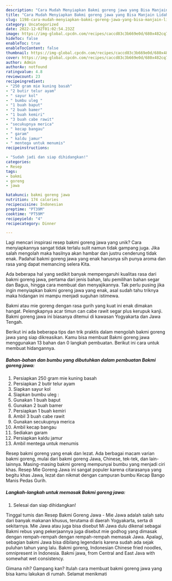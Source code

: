 ```yaml
---
description: "Cara Mudah Menyiapkan Bakmi goreng jawa yang Bisa Manjain Lidah"
title: "Cara Mudah Menyiapkan Bakmi goreng jawa yang Bisa Manjain Lidah"
slug: 1198-cara-mudah-menyiapkan-bakmi-goreng-jawa-yang-bisa-manjain-lidah
category: Uncategorized
date: 2022-12-02T01:02:54.232Z
image: https://img-global.cpcdn.com/recipes/caccd83c3b669e0d/680x482cq70/bakmi-goreng-jawa-foto-resep-utama.jpg
hideToc: false
enableToc: true
enableTocContent: false
thumbnail: https://img-global.cpcdn.com/recipes/caccd83c3b669e0d/680x482cq70/bakmi-goreng-jawa-foto-resep-utama.jpg
cover: https://img-global.cpcdn.com/recipes/caccd83c3b669e0d/680x482cq70/bakmi-goreng-jawa-foto-resep-utama.jpg
author: Admin
authorAv: notfound
ratingvalue: 4.8
reviewcount: 23
recipeingredient:
- "250 gram mie kuning basah"
- "2 butir telur ayam"
- " sayur kol"
- " bumbu uleg "
- "1 buah baput"
- "2 buah bamer"
- "1 buah kemiri"
- "3 buah cabe rawit"
- "secukupnya merica"
- " kecap bangau"
- " garam"
- " kaldu jamur"
- " mentega untuk menumis"
recipeinstructions:

- "Sudah jadi dan siap dihidangkan!"
categories:
- Resep
tags:
- bakmi
- goreng
- jawa

katakunci: bakmi goreng jawa 
nutrition: 174 calories
recipecuisine: Indonesian
preptime: "PT39M"
cooktime: "PT59M"
recipeyield: "4"
recipecategory: Dinner

---
```





Lagi mencari inspirasi resep bakmi goreng jawa yang unik? Cara menyiapkannya sangat tidak terlalu sulit namun tidak gampang juga. Jika salah mengolah maka hasilnya akan hambar dan justru cenderung tidak enak. Padahal bakmi goreng jawa yang enak harusnya sih punya aroma dan rasa yang dapat memancing selera Kita.





Ada beberapa hal yang sedikit banyak mempengaruhi kualitas rasa dari bakmi goreng jawa, pertama dari jenis bahan, lalu pemilihan bahan segar dan Bagus, hingga cara membuat dan menyajikannya. Tak perlu pusing jika ingin menyiapkan bakmi goreng jawa yang enak,      asal sudah tahu triknya maka hidangan ini mampu menjadi suguhan istimewa.














Bakmi atau mie goreng dengan rasa gurih yang kuat ini enak dimakan hangat. Pelengkapnya acar timun can cabe rawit segar plus kerupuk kanji. Bakmi goreng jawa ini biasanya ditemui di kawasan Yogyakarta dan Jawa Tengah.






Berikut ini ada beberapa tips dan trik praktis dalam mengolah bakmi goreng jawa yang siap dikreasikan. Kamu bisa membuat Bakmi goreng jawa menggunakan 13 bahan dan 0 langkah pembuatan. Berikut ini cara untuk membuat hidangannya.

<!--inarticleads1-->

##### Bahan-bahan dan bumbu yang dibutuhkan dalam pembuatan Bakmi goreng jawa:

1. Persiapkan 250 gram mie kuning basah
1. Persiapkan 2 butir telur ayam
1. Siapkan  sayur kol
1. Siapkan  bumbu uleg :
1. Gunakan 1 buah baput
1. Gunakan 2 buah bamer
1. Persiapkan 1 buah kemiri
1. Ambil 3 buah cabe rawit
1. Gunakan secukupnya merica
1. Ambil  kecap bangau
1. Sediakan  garam
1. Persiapkan  kaldu jamur
1. Ambil  mentega untuk menumis


Resep bakmi goreng yang enak dan lezat. Ada berbagai macam varian bakmi goreng, mulai dari bakmi goreng Jawa, Chinese, tek-tek, dan lain-lainnya. Masing-masing bakmi goreng mempunyai bumbu yang menjadi ciri khas. Resep Mie Goreng Jawa ini sangat populer karena citarasanya yang begitu khas Jawa, lezat dan nikmat dengan campuran bumbu Kecap Bango Manis Pedas Gurih. 

<!--inarticleads2-->

##### Langkah-langkah untuk memasak Bakmi goreng jawa:


1. Selesai dan siap dihidangkan!

Tinggal tumis dan Resep Bakmi Goreng Jawa - Mie Jawa adalah salah satu dari banyak makanan khusus, terutama di daerah Yogyakarta, serta di sekitarnya. Mie Jawa atau juga bisa disebut Mi Jawa dulu dikenal sebagai Bakmi rebus yang pekerjaannya juga disebut mie godhog yang dimasak dengan rempah-rempah dengan rempah-rempah memasak Jawa. Apalagi, sebagian bakmi Jawa bisa dibilang legendaris karena sudah ada sejak puluhan tahun yang lalu. Bakmi goreng, Indonesian Chinese fried noodles, omnipresent in Indonesia. Bakmi jawa, from Central and East Java with somewhat wet consistency. 

Gimana nih? Gampang kan? Itulah cara membuat bakmi goreng jawa yang bisa kamu lakukan di rumah. Selamat menikmati
